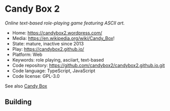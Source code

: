 # Candy Box 2

_Online text-based role-playing game featuring ASCII art._

- Home: https://candybox2.wordpress.com/
- Media: https://en.wikipedia.org/wiki/Candy_Box!
- State: mature, inactive since 2013
- Play: https://candybox2.github.io/
- Platform: Web
- Keywords: role playing, asciiart, text-based
- Code repository: https://github.com/candybox2/candybox2.github.io.git
- Code language: TypeScript, JavaScript
- Code license: GPL-3.0

See also [Candy Box](https://github.com/candybox2/candybox)

## Building
